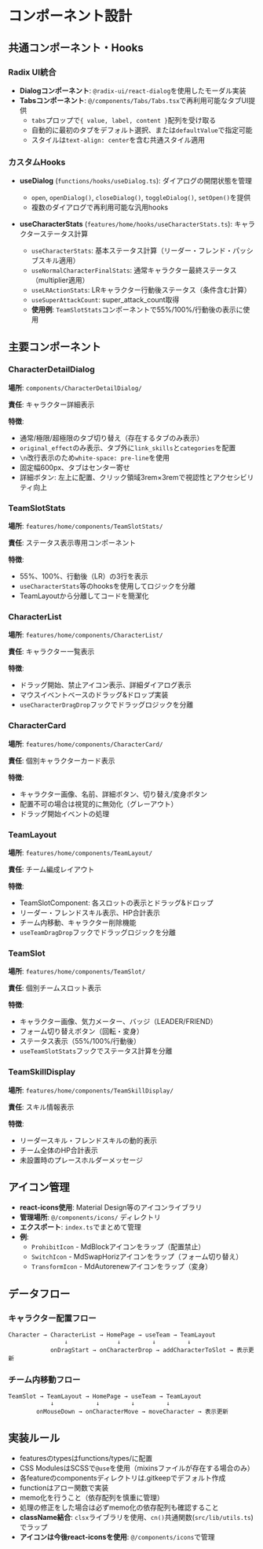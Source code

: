 # コンポーネント設計

## 共通コンポーネント・Hooks

### Radix UI統合

- **Dialogコンポーネント**: `@radix-ui/react-dialog`を使用したモーダル実装
- **Tabsコンポーネント**: `@/components/Tabs/Tabs.tsx`で再利用可能なタブUI提供
  - `tabs`プロップで`{ value, label, content }`配列を受け取る
  - 自動的に最初のタブをデフォルト選択、または`defaultValue`で指定可能
  - スタイルは`text-align: center`を含む共通スタイル適用

### カスタムHooks

- **useDialog** (`functions/hooks/useDialog.ts`): ダイアログの開閉状態を管理
  - `open`, `openDialog()`, `closeDialog()`, `toggleDialog()`, `setOpen()`を提供
  - 複数のダイアログで再利用可能な汎用hooks

- **useCharacterStats** (`features/home/hooks/useCharacterStats.ts`): キャラクターステータス計算
  - `useCharacterStats`: 基本ステータス計算（リーダー・フレンド・パッシブスキル適用）
  - `useNormalCharacterFinalStats`: 通常キャラクター最終ステータス（multiplier適用）
  - `useLRActionStats`: LRキャラクター行動後ステータス（条件含む計算）
  - `useSuperAttackCount`: super_attack_count取得
  - **使用例**: `TeamSlotStats`コンポーネントで55%/100%/行動後の表示に使用

## 主要コンポーネント

### CharacterDetailDialog

**場所**: `components/CharacterDetailDialog/`

**責任**: キャラクター詳細表示

**特徴**:
- 通常/極限/超極限のタブ切り替え（存在するタブのみ表示）
- `original_effect`のみ表示、タブ外に`link_skills`と`categories`を配置
- `\n`改行表示のため`white-space: pre-line`を使用
- 固定幅600px、タブはセンター寄せ
- 詳細ボタン: 左上に配置、クリック領域3rem×3remで視認性とアクセシビリティ向上

### TeamSlotStats

**場所**: `features/home/components/TeamSlotStats/`

**責任**: ステータス表示専用コンポーネント

**特徴**:
- 55%、100%、行動後（LR）の3行を表示
- `useCharacterStats`等のhooksを使用してロジックを分離
- TeamLayoutから分離してコードを簡潔化

### CharacterList

**場所**: `features/home/components/CharacterList/`

**責任**: キャラクター一覧表示

**特徴**:
- ドラッグ開始、禁止アイコン表示、詳細ダイアログ表示
- マウスイベントベースのドラッグ&ドロップ実装
- `useCharacterDragDrop`フックでドラッグロジックを分離

### CharacterCard

**場所**: `features/home/components/CharacterCard/`

**責任**: 個別キャラクターカード表示

**特徴**:
- キャラクター画像、名前、詳細ボタン、切り替え/変身ボタン
- 配置不可の場合は視覚的に無効化（グレーアウト）
- ドラッグ開始イベントの処理

### TeamLayout

**場所**: `features/home/components/TeamLayout/`

**責任**: チーム編成レイアウト

**特徴**:
- TeamSlotComponent: 各スロットの表示とドラッグ&ドロップ
- リーダー・フレンドスキル表示、HP合計表示
- チーム内移動、キャラクター削除機能
- `useTeamDragDrop`フックでドラッグロジックを分離

### TeamSlot

**場所**: `features/home/components/TeamSlot/`

**責任**: 個別チームスロット表示

**特徴**:
- キャラクター画像、気力メーター、バッジ（LEADER/FRIEND）
- フォーム切り替えボタン（回転・変身）
- ステータス表示（55%/100%/行動後）
- `useTeamSlotStats`フックでステータス計算を分離

### TeamSkillDisplay

**場所**: `features/home/components/TeamSkillDisplay/`

**責任**: スキル情報表示

**特徴**:
- リーダースキル・フレンドスキルの動的表示
- チーム全体のHP合計表示
- 未設置時のプレースホルダーメッセージ

## アイコン管理

- **react-icons使用**: Material Design等のアイコンライブラリ
- **管理場所**: `@/components/icons/` ディレクトリ
- **エクスポート**: `index.ts`でまとめて管理
- **例**:
  - `ProhibitIcon` - MdBlockアイコンをラップ（配置禁止）
  - `SwitchIcon` - MdSwapHorizアイコンをラップ（フォーム切り替え）
  - `TransformIcon` - MdAutorenewアイコンをラップ（変身）

## データフロー

### キャラクター配置フロー

```
Character → CharacterList → HomePage → useTeam → TeamLayout
                ↓              ↓         ↓         ↓
            onDragStart → onCharacterDrop → addCharacterToSlot → 表示更新
```

### チーム内移動フロー

```
TeamSlot → TeamLayout → HomePage → useTeam → TeamLayout
            ↓            ↓         ↓         ↓
        onMouseDown → onCharacterMove → moveCharacter → 表示更新
```

## 実装ルール

- featuresのtypesはfunctions/types/に配置
- CSS ModulesはSCSSで`@use`を使用（mixinsファイルが存在する場合のみ）
- 各featureのcomponentsディレクトリは.gitkeepでデフォルト作成
- functionはアロー関数で実装
- memo化を行うこと（依存配列を慎重に管理）
- 処理の修正をした場合は必ずmemo化の依存配列も確認すること
- **className結合**: `clsx`ライブラリを使用、`cn()`共通関数(`src/lib/utils.ts`)でラップ
- **アイコンは今後react-iconsを使用**: `@/components/icons`で管理
